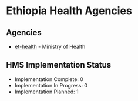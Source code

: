 # Ethiopia Health Agencies

## Agencies

- [et-health](et-health/index.md) - Ministry of Health

## HMS Implementation Status

- Implementation Complete: 0
- Implementation In Progress: 0
- Implementation Planned: 1

